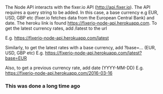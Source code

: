 The Node API interacts with the fixer.io API (http://api.fixer.io). The API requires a query string to be added.
In this case, a base currency e.g EUR, USD, GBP etc (fixer.io fetches data from the European Central Bank) and date. The heroku
link is found https://fixerio-node-api.herokuapp.com. To get the latest currency rates, add /latest to the url

E.g. https://fixerio-node-api.herokuapp.com/latest

Similarly, to get the latest rates with a base currency, add ?base=... (EUR, USD, GBP etc)
E.g. https://fixerio-node-api.herokuapp.com/latest?base=EUR

Also, to get a previous currency rate, add date (YYYY-MM-DD)
E.g. https://fixerio-node-api.herokuapp.com/2016-03-16

### This was done a long time ago

